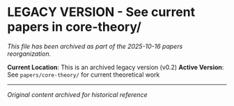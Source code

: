 # LEGACY VERSION - See current papers in core-theory/

*This file has been archived as part of the 2025-10-16 papers reorganization.*

**Current Location**: This is an archived legacy version (v0.2)
**Active Version**: See `papers/core-theory/` for current theoretical work

---

*Original content archived for historical reference*